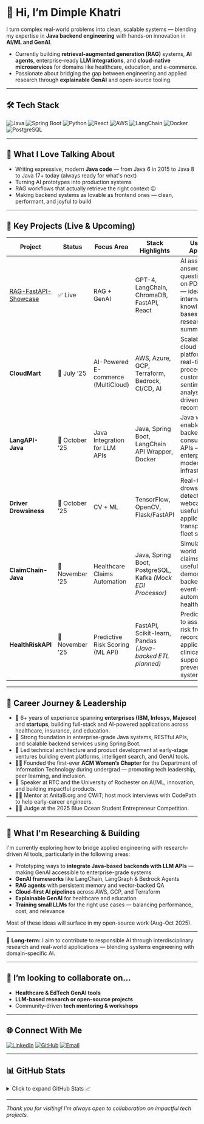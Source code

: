 # 👋 Hi, I’m Dimple Khatri

I turn complex real-world problems into clean, scalable systems — blending my expertise in **Java backend engineering** with hands-on innovation in **AI/ML and GenAI**.

- Currently building **retrieval-augmented generation (RAG)** systems, **AI agents**, enterprise-ready **LLM integrations**, and **cloud-native microservices** for domains like healthcare, education, and e-commerce.
- Passionate about bridging the gap between engineering and applied research through **explainable GenAI** and open-source tooling.

---

## 🛠️ Tech Stack
![Java](https://img.shields.io/badge/Java-17-blue?logo=java)
![Spring Boot](https://img.shields.io/badge/SpringBoot-green?logo=springboot)
![Python](https://img.shields.io/badge/Python-3.10-yellow?logo=python)
![React](https://img.shields.io/badge/React-18-blue?logo=react)
![AWS](https://img.shields.io/badge/AWS-Cloud-orange?logo=amazon-aws)
![LangChain](https://img.shields.io/badge/LangChain-GenAI-red?logo=openai)
![Docker](https://img.shields.io/badge/Docker-Container-blue?logo=docker)
![PostgreSQL](https://img.shields.io/badge/PostgreSQL-Database-blue?logo=postgresql)

---

## 💬 What I Love Talking About
- Writing expressive, modern **Java code** — from Java 6 in 2015 to Java 8 to Java 17+ today (always ready for what's next)
- Turning AI prototypes into production systems  
- RAG workflows that actually retrieve the right context 😉  
- Making backend systems as lovable as frontend ones — clean, performant, and joyful to build

---

## 🚀 Key Projects (Live & Upcoming)

| Project | Status | Focus Area | Stack Highlights | Use Case / Application |
|--------|--------|-------------|------------------|-------------------------|
| [RAG-FastAPI-Showcase](https://github.com/dimplek0424/RAG-FastAPI-Showcase) | ✅ Live | RAG + GenAI | GPT-4, LangChain, ChromaDB, FastAPI, React | AI assistant that answers user questions based on PDF content — ideal for internal knowledge bases, SOPs, or research summaries |
| **CloudMart**     | 🚧 July ’25 | AI-Powered E-commerce (MultiCloud) | AWS, Azure, GCP, Terraform, Bedrock, CI/CD, AI | Scalable multi-cloud retail platform with real-time order processing, customer sentiment analysis, and AI-driven product recommendations |
| **LangAPI-Java** | 🚧 October ’25 | Java Integration for LLM APIs | Java, Spring Boot, LangChain API Wrapper, Docker | Java wrapper to enable legacy backends to consume LLM APIs — helpful for enterprises modernizing their infrastructure |
| **Driver Drowsiness** | 🚧 October ’25 | CV + ML | TensorFlow, OpenCV, Flask/FastAPI | Real-time drowsiness detection from webcam feed — useful for safety applications in transportation or fleet systems |
| **ClaimChain-Java** | 🚧 November ’25 | Healthcare Claims Automation | Java, Spring Boot, PostgreSQL, Kafka *(Mock EDI Processor)* | Simulates real-world healthcare claims flow — useful for demonstrating backend APIs and event-driven automation in healthtech |
| **HealthRiskAPI** | 🚧 November ’25 | Predictive Risk Scoring (ML API) | FastAPI, Scikit-learn, Pandas *(Java-backed ETL planned)* | Predictive ML API to assess patient risk from medical records — applicable for clinical decision support or preventive health systems |

---

## 🧩 Career Journey & Leadership

- 💼 6+ years of experience spanning **enterprises (IBM, Infosys, Majesco)** and **startups**, building full-stack and AI-powered applications across healthcare, insurance, and education.
- 🔧 Strong foundation in enterprise-grade Java systems, RESTful APIs, and scalable backend services using Spring Boot.
- 🚀 Led technical architecture and product development at early-stage ventures building event platforms, intelligent search, and GenAI tools.
- 👩‍💻 Founded the first-ever **ACM Women’s Chapter** for the Department of Information Technology during undergrad — promoting tech leadership, peer learning, and inclusion.
- 🎤 Speaker at RTC and the University of Rochester on AI/ML, innovation, and building impactful products.
- 🧑‍🏫 Mentor at AnitaB.org and CWIT; host mock interviews with CodePath to help early-career engineers.
- 🧑‍⚖️ Judge at the 2025 Blue Ocean Student Entrepreneur Competition.

---

## 🧪 What I'm Researching & Building

I'm currently exploring how to bridge applied engineering with research-driven AI tools, particularly in the following areas:

- Prototyping ways to **integrate Java-based backends with LLM APIs** — making GenAI accessible to enterprise-grade systems
- **GenAI frameworks** like LangChain, LangGraph & Bedrock Agents  
- **RAG agents** with persistent memory and vector-backed QA  
- **Cloud-first AI pipelines** across AWS, GCP, and Terraform
- **Explainable GenAI** for healthcare and education
- **Training small LLMs** for the right use cases — balancing performance, cost, and relevance
  
Most of these ideas will surface in my open-source work (Aug–Oct 2025).

---

🧭 **Long-term:** I aim to contribute to responsible AI through interdisciplinary research and real-world applications — blending systems engineering with domain-specific AI.

---

## 👯 I’m looking to collaborate on...
- **Healthcare & EdTech GenAI tools**  
- **LLM-based research or open-source projects**  
- Community-driven **tech mentoring & workshops**

---

## 🌐 Connect With Me

[![LinkedIn](https://img.shields.io/badge/LinkedIn-Connect-blue?logo=linkedin)](https://linkedin.com/in/dpk-dimplekhatri)
[![GitHub](https://img.shields.io/badge/GitHub-dimplek0424-black?logo=github)](https://github.com/dimplek0424)
[![Email](https://img.shields.io/badge/Gmail-dimplek0424@gmail.com-red?logo=gmail)](mailto:dimplek0424@gmail.com)

---

## 📊 GitHub Stats

<details>
  <summary>Click to expand GitHub Stats 📈</summary>

  <br>

  ![Dimple's GitHub Stats](https://github-readme-stats.vercel.app/api?username=dimplek0424&show_icons=true&theme=default)  
  ![Top Languages](https://github-readme-stats.vercel.app/api/top-langs/?username=dimplek0424&layout=compact)

</details>

---

_Thank you for visiting! I'm always open to collaboration on impactful tech projects._

